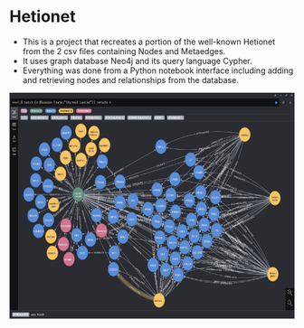 # Hetionet
- This is a project that recreates a portion of the well-known Hetionet from the 2 csv files containing Nodes and Metaedges.
- It uses graph database Neo4j and its query language Cypher.
- Everything was done from a Python notebook interface including adding and retrieving nodes and relationships from the database.

<img src="Hetionet.png" width="600" height="400" />
